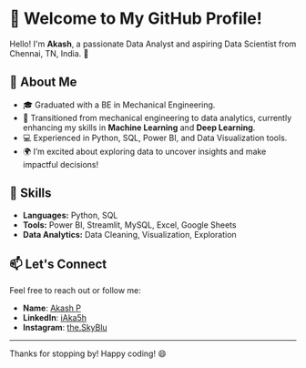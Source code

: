 # 👋 Welcome to My GitHub Profile!

Hello! I'm **Akash**, a passionate Data Analyst and aspiring Data Scientist from Chennai, TN, India. 🚀

## 🌱 About Me
- 🎓 Graduated with a BE in Mechanical Engineering.
- 💼 Transitioned from mechanical engineering to data analytics, currently enhancing my skills in **Machine Learning** and **Deep Learning**.
- 💻 Experienced in Python, SQL, Power BI, and Data Visualization tools.
- 🌍 I’m excited about exploring data to uncover insights and make impactful decisions!

## 🔧 Skills
- **Languages:** Python, SQL
- **Tools:** Power BI, Streamlit, MySQL, Excel, Google Sheets
- **Data Analytics:** Data Cleaning, Visualization, Exploration

## 📫 Let's Connect
Feel free to reach out or follow me:
- **Name**: [Akash P](mailto:martakash99@gmail.com)
- **LinkedIn**: [iAka5h](https://linkedin.com/iAka5h)
- **Instagram**: [the.SkyBlu](https://www.instagram.com/the.skyblu/?hl=en)
---
Thanks for stopping by! Happy coding! 😄
